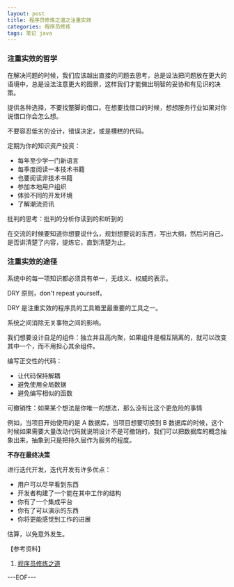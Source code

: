 ```yaml
---
layout: post
title: 程序员修炼之道之注重实效
categories: 程序员修炼
tags: 笔记 java
---
```


### 注重实效的哲学

在解决问题的时候，我们应该越出直接的问题去思考，总是设法把问题放在更大的语境中，总是设法注意更大的图景，这样我们才能做出明智的妥协和有见识的决策。

提供各种选择，不要找蹩脚的借口。在想要找借口的时候，想想服务行业如果对你说借口你会怎么想。

不要容忍低劣的设计，错误决定，或是槽糕的代码。

定期为你的知识资产投资：

- 每年至少学一门新语言
- 每季度阅读一本技术书籍
- 也要阅读非技术书籍
- 参加本地用户组织
- 体验不同的开发环境
- 了解潮流资讯

批判的思考：批判的分析你读到的和听到的

在交流的时候要知道你想要说什么，规划想要说的东西，写出大纲，然后问自己，是否讲清楚了内容，提炼它，直到清楚为止。

### 注重实效的途径

系统中的每一项知识都必须具有单一，无歧义、权威的表示。

DRY 原则，don't repeat yourself。

DRY 是注重实效的程序员的工具箱里最重要的工具之一。

系统之间消除无关事物之间的影响。

我们想要设计自足的组件：独立并且高内聚，如果组件是相互隔离的，就可以改变其中一个，而不用担心其余组件。

编写正交性的代码：

- 让代码保持解耦
- 避免使用全局数据
- 避免编写相似的函数

可撤销性：如果某个想法是你唯一的想法，那么没有比这个更危险的事情

例如，当项目开始使用的是 A 数据库，当项目想要切换到 B 数据库的时候，这个时候如果需要大量改动代码就说明设计不是可撤销的，我们可以把数据库的概念抽象出来，抽象到只是把持久层作为服务的程度。

**不存在最终决策**

进行迭代开发，迭代开发有许多优点：

- 用户可以尽早看到东西
- 开发者构建了一个能在其中工作的结构
- 你有了一个集成平台
- 你有了可以演示的东西
- 你将更能感觉到工作的进展

估算，以免意外发生。

【参考资料】

1. [程序员修炼之道](http://book.douban.com/subject/1152111/)

---EOF---